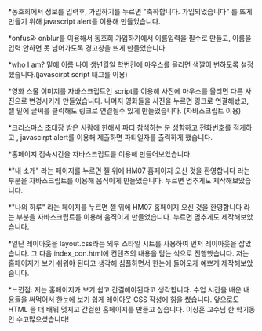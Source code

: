 *동호회에서 정보를 입력후, 가입하기를 누르면 "축하합니다. 가입되었습니다" 를 뜨게 만들기 위해 javascript alert를 이용해  만들었습니다.

*onfus와 onblur를 이용해서 동호회 가입하기에서 이름입력을 필수로 만들고, 이름을 입력 안하면 못 넘어가도록 경고창을 뜨게 만들었습니다.

*who I am? 밑에 이름 나이 생년월일 학번칸에 마우스를 올리면 색깔이 변하도록 설정했습니다.(javascirpt script 태그를 이용)

*영화 스물 이미지를 자바스크립트인 script를 이용해 사진에 마우스를 올리면 다른 사진으로 변경시키게 만들었습니다. 나머지 영화들을 사진을 누르면 링크로 연결해놨고, 젤 밑에 글씨를 클릭해도 링크로 연결될수 있게 만들었습니다. (자바스크립트 이용)

*크리스마스 초대장 받은 사람에 한해서 파티 참석하는 분 성함하고 전화번호를 적게하고 , javascirpt alert를 이용해 제출하면 파티일자를 출력하게 했습니다.

*홈페이지 접속시간을 자바스크립트를 이용해 만들어보았습니다.

*"내 소개" 라는 페이지를 누르면 젤 위에 HM07 홈페이지 오신 것을 환영합니다 라는 부분을 자바스크립트를 이용해 움직이게 만들었습니다. 누르면 멈추게도 제작해보았습니다.

*"나의 하루" 라는 페이지를 누르면 젤 위에 HM07 홈페이지 오신 것을 환영합니다 라는 부분을 자바스크립트를 이용해 움직이게 만들었습니다. 누르면 멈추게도 제작해보았습니다.

*일단 레이아웃을 layout.css라는 외부 스타일 시트를 사용하여 먼저 레이아웃을 잡았습니다.
그 다음 index_con.html에 컨텐츠의 내용을 담는 식으로 진행했습니다. 저는 홈페이지가 보기 쉬워야 된다고 생각해 심플하면서 한눈에 들어오게 예쁘게 제작해보았습니다.


*느낀점: 저는 홈페이지가 보기 쉽고 간결해야된다고 생각합니다. 수업 시간을 배운 내용들을 써먹어서 한눈에 보기 쉽게 레이아웃 CSS 작성에 힘을 썼습니다. 앞으로도 HTML 을 더 배워 
멋지고 간결한 홈페이지를 만들고 싶습니다. 이상훈 교수님 한 학기동안 수고많으셨습니다!
